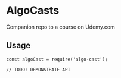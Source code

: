 # AlgoCasts

Companion repo to a course on Udemy.com


## Usage

```
const algoCast = require('algo-cast');

// TODO: DEMONSTRATE API
```
